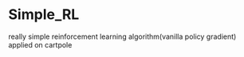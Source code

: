 # Simple_RL
really simple reinforcement learning algorithm(vanilla policy gradient) applied on cartpole
